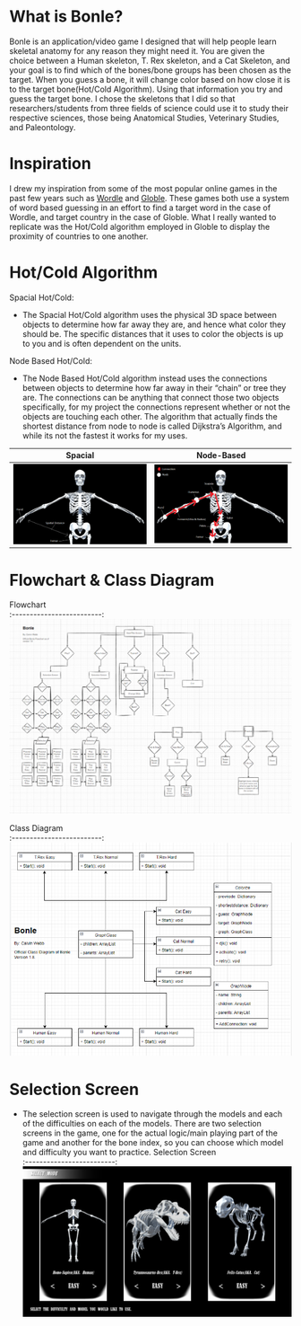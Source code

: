 # What is Bonle?
 Bonle is an application/video game I designed that will help people learn skeletal anatomy for any reason they might need it. You are given the choice between a Human skeleton, T. Rex skeleton, and a Cat Skeleton, and your goal is to find which of the bones/bone groups has been chosen as the target. When you guess a bone, it will change color based on how close it is to the target bone(Hot/Cold Algorithm). Using that information you try and guess the target bone. I chose the skeletons that I did so that researchers/students from three fields of science could use it to study their respective sciences, those being Anatomical Studies, Veterinary Studies, and Paleontology. 
 
# Inspiration
 I drew my inspiration from some of the most popular online games in the past few years such as [Wordle](https://www.nytimes.com/games/wordle/index.html "Wordle Official Site") and [Globle](https://globle-game.com/game "Globle Official Site"). These games both use a system of word based guessing in an effort to find a target word in the case of Wordle, and target country in the case of Globle. What I really wanted to replicate was the Hot/Cold algorithm employed in Globle to display the proximity of countries to one another.
 
# Hot/Cold Algorithm

Spacial Hot/Cold:<br/>
* The Spacial Hot/Cold algorithm uses the physical 3D space between objects to determine how far away they are, and hence what color they should be. The specific distances that it uses to color the objects is up to you and is often dependent on the units.

Node Based Hot/Cold:<br/>
* The Node Based Hot/Cold algorithm instead uses the connections between objects to determine how far away in their “chain” or tree they are. The connections can be anything that connect those two objects specifically, for my project the connections represent whether or not the objects are touching each other. The algorithm that actually finds the shortest distance from node to node is called Dijkstra’s Algorithm, and while its not the fastest it works for my uses.

Spacial             |  Node-Based
:-------------------------:|:-------------------------:
![Spacial](spacial.png "Spacial")  |  ![Node-Based](node.png "Node-Based")

# Flowchart & Class Diagram

Flowchart             
:-------------------------:
![Flowchart](flowchart.png "Flowchart")  

Class Diagram          
:-------------------------:
![Class Diagram](classdiagram.png "Class Diagram")  


# Selection Screen
* The selection screen is used to navigate through the models and each of the difficulties on each of the models. There are two selection screens in the game, one for the actual logic/main playing part of the game and another for the bone index, so you can choose which model and difficulty you want to practice.
Selection Screen         
:-------------------------:
![Selection Screen](selection.png "Selection Screen")  

